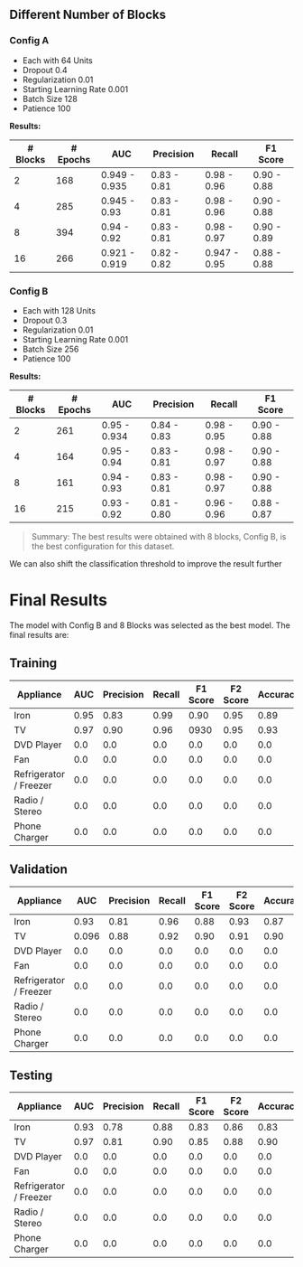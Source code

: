 ## Different Number of Blocks

### Config A

-   Each with 64 Units
-   Dropout 0.4
-   Regularization 0.01
-   Starting Learning Rate 0.001
-   Batch Size 128
-   Patience 100

**Results:**

| # Blocks | # Epochs | AUC           | Precision   | Recall       | F1 Score    |
| -------- | -------- | ------------- | ----------- | ------------ | ----------- |
| 2        | 168      | 0.949 - 0.935 | 0.83 - 0.81 | 0.98 - 0.96  | 0.90 - 0.88 |
| 4        | 285      | 0.945 - 0.93  | 0.83 - 0.81 | 0.98 - 0.96  | 0.90 - 0.88 |
| 8        | 394      | 0.94 - 0.92   | 0.83 - 0.81 | 0.98 - 0.97  | 0.90 - 0.89 |
| 16       | 266      | 0.921 - 0.919 | 0.82 - 0.82 | 0.947 - 0.95 | 0.88 - 0.88 |

### Config B

-   Each with 128 Units
-   Dropout 0.3
-   Regularization 0.01
-   Starting Learning Rate 0.001
-   Batch Size 256
-   Patience 100

**Results:**

| # Blocks | # Epochs | AUC          | Precision   | Recall      | F1 Score    |
| -------- | -------- | ------------ | ----------- | ----------- | ----------- |
| 2        | 261      | 0.95 - 0.934 | 0.84 - 0.83 | 0.98 - 0.95 | 0.90 - 0.88 |
| 4        | 164      | 0.95 - 0.94  | 0.83 - 0.81 | 0.98 - 0.97 | 0.90 - 0.88 |
| 8        | 161      | 0.94 - 0.93  | 0.83 - 0.81 | 0.98 - 0.97 | 0.90 - 0.88 |
| 16       | 215      | 0.93 - 0.92  | 0.81 - 0.80 | 0.96 - 0.96 | 0.88 - 0.87 |

> Summary: The best results were obtained with 8 blocks, Config B, is the best configuration for this dataset.

We can also shift the classification threshold to improve the result further

# Final Results

The model with Config B and 8 Blocks was selected as the best model. The final results are:

## Training

| Appliance              | AUC  | Precision | Recall | F1 Score | F2 Score | Accuracy |
| ---------------------- | ---- | --------- | ------ | -------- | -------- | -------- |
| Iron                   | 0.95 | 0.83      | 0.99   | 0.90     | 0.95     | 0.89     |
| TV                     | 0.97 | 0.90      | 0.96   | 0930     | 0.95     | 0.93     |
| DVD Player             | 0.0  | 0.0       | 0.0    | 0.0      | 0.0      | 0.0      |
| Fan                    | 0.0  | 0.0       | 0.0    | 0.0      | 0.0      | 0.0      |
| Refrigerator / Freezer | 0.0  | 0.0       | 0.0    | 0.0      | 0.0      | 0.0      |
| Radio / Stereo         | 0.0  | 0.0       | 0.0    | 0.0      | 0.0      | 0.0      |
| Phone Charger          | 0.0  | 0.0       | 0.0    | 0.0      | 0.0      | 0.0      |

## Validation

| Appliance              | AUC   | Precision | Recall | F1 Score | F2 Score | Accuracy |
| ---------------------- | ----- | --------- | ------ | -------- | -------- | -------- |
| Iron                   | 0.93  | 0.81      | 0.96   | 0.88     | 0.93     | 0.87     |
| TV                     | 0.096 | 0.88      | 0.92   | 0.90     | 0.91     | 0.90     |
| DVD Player             | 0.0   | 0.0       | 0.0    | 0.0      | 0.0      | 0.0      |
| Fan                    | 0.0   | 0.0       | 0.0    | 0.0      | 0.0      | 0.0      |
| Refrigerator / Freezer | 0.0   | 0.0       | 0.0    | 0.0      | 0.0      | 0.0      |
| Radio / Stereo         | 0.0   | 0.0       | 0.0    | 0.0      | 0.0      | 0.0      |
| Phone Charger          | 0.0   | 0.0       | 0.0    | 0.0      | 0.0      | 0.0      |

## Testing

| Appliance              | AUC  | Precision | Recall | F1 Score | F2 Score | Accuracy |
| ---------------------- | ---- | --------- | ------ | -------- | -------- | -------- |
| Iron                   | 0.93 | 0.78      | 0.88   | 0.83     | 0.86     | 0.83     |
| TV                     | 0.97 | 0.81      | 0.90   | 0.85     | 0.88     | 0.90     |
| DVD Player             | 0.0  | 0.0       | 0.0    | 0.0      | 0.0      | 0.0      |
| Fan                    | 0.0  | 0.0       | 0.0    | 0.0      | 0.0      | 0.0      |
| Refrigerator / Freezer | 0.0  | 0.0       | 0.0    | 0.0      | 0.0      | 0.0      |
| Radio / Stereo         | 0.0  | 0.0       | 0.0    | 0.0      | 0.0      | 0.0      |
| Phone Charger          | 0.0  | 0.0       | 0.0    | 0.0      | 0.0      | 0.0      |

